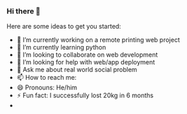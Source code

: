 ### Hi there 👋

<!--
**dParikesit/dParikesit** is a ✨ _special_ ✨ repository because its `README.md` (this file) appears on your GitHub profile.
-->
Here are some ideas to get you started:

- 🔭 I’m currently working on a remote printing web project
- 🌱 I’m currently learning python
- 👯 I’m looking to collaborate on web development
- 🤔 I’m looking for help with web/app deployment
- 💬 Ask me about real world social problem
- 📫 How to reach me: 
- 😄 Pronouns: He/him
- ⚡ Fun fact: I successfully lost 20kg in 6 months
- 
